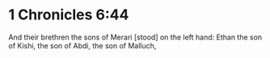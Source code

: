 # 1 Chronicles 6:44

And their brethren the sons of Merari [stood] on the left hand: Ethan the son of Kishi, the son of Abdi, the son of Malluch,